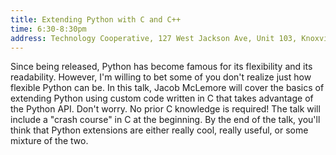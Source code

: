 ```yaml
---
title: Extending Python with C and C++
time: 6:30-8:30pm
address: Technology Cooperative, 127 West Jackson Ave, Unit 103, Knoxville, TN
---
```


Since being released, Python has become famous for its flexibility and its
readability. However, I'm willing to bet some of you don't realize just how
flexible Python can be. In this talk, Jacob McLemore will cover the basics of extending Python using custom code written in C that takes advantage of the Python API. Don't worry. No prior C knowledge is required! The talk will include a "crash course" in C at the beginning. By the end of the talk, you'll think that Python extensions are either really cool, really useful, or some mixture of the two.
